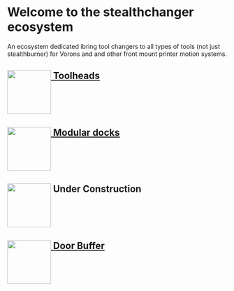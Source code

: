 # Welcome to the stealthchanger ecosystem

An ecosystem dedicated ibring tool changers to all types of tools (not just stealthburner) for Vorons and and other front mount printer motion systems.

## [<img src="https://github.com/Stealthchanger/Toolchanger/blob/main/media/Stealthchanger_logo.png?raw=true" height="100" align="top" /> Toolheads](https://github.com/Stealthchanger/Toolchanger)

## [<img src="https://github.com/StealthChanger/ModularDock/blob/main/media/images/ModularDock_logo.png?raw=true" height="100" align="top" /> Modular docks](https://github.com/Stealthchanger/ModularDock)

## <img src="https://github.com/StealthChanger/.github/blob/main/Media/Stealthchanger_tophat_logo.png?raw=true" height="100" align="top" /> Under Construction

## [<img src="https://github.com/Stealthchanger/.github/blob/main/Media/DoorBuffer_logo.png?raw=true" height="100" align="top" /> Door Buffer](https://github.com/Stealthchanger/DoorBuffer)
